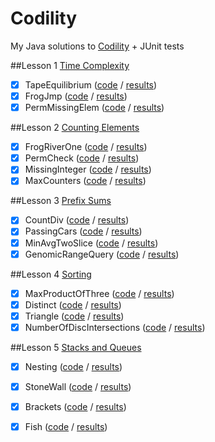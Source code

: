 Codility
========

My Java solutions to [Codility](https://codility.com/programmers/lessons/) + JUnit tests

##Lesson 1 [Time Complexity](https://codility.com/programmers/lessons/1)
- [x] TapeEquilibrium ([code](https://github.com/adrian-macuc/Codility/blob/master/src/main/lessons/lesson_1/TapeEquilibrium.java) / [results](https://codility.com/demo/results/trainingX342BM-F9V/))
- [x] FrogJmp ([code](https://github.com/adrian-macuc/Codility/blob/master/src/main/lessons/lesson_1/FrogImp.java) / [results](https://codility.com/demo/results/trainingCFJQ52-5A2/))
- [x] PermMissingElem ([code](https://github.com/adrian-macuc/Codility/blob/master/src/main/lessons/lesson_1/PermMissingElem.java) / [results](https://codility.com/demo/results/trainingARPX5F-DSF/))

##Lesson 2 [Counting Elements](https://codility.com/programmers/lessons/2)
- [x] FrogRiverOne ([code](https://github.com/adrian-macuc/Codility/blob/master/src/main/lessons/lesson_2/FrogRiverOne.java) / [results](https://codility.com/demo/results/trainingNFUU2R-5FD/))
- [x] PermCheck ([code](https://github.com/adrian-macuc/Codility/blob/master/src/main/lessons/lesson_2/PermCheck.java) / [results](https://codility.com/demo/results/training964975-C5D/))
- [x] MissingInteger ([code](https://github.com/adrian-macuc/Codility/blob/master/src/main/lessons/lesson_2/MissingInteger.java) / [results](https://codility.com/demo/results/trainingVJCUUV-8SZ/))
- [x] MaxCounters ([code](https://github.com/adrian-macuc/Codility/blob/master/src/main/lessons/lesson_2/MaxCounters.java) / [results](https://codility.com/demo/results/training68AZGX-KVR/))

##Lesson 3 [Prefix Sums](https://codility.com/programmers/lessons/3)
- [x] CountDiv ([code](https://github.com/adrian-macuc/Codility/blob/master/src/main/lessons/lesson_3/CountDiv.java) / [results](https://codility.com/demo/results/trainingU2JCAR-4CD/))
- [x] PassingCars ([code](https://github.com/adrian-macuc/Codility/blob/master/src/main/lessons/lesson_3/PassingCars.java) / [results](https://codility.com/demo/results/training4Z7RJV-VVZ/))
- [x] MinAvgTwoSlice ([code](https://github.com/adrian-macuc/Codility/blob/master/src/main/lessons/lesson_3/MinAvgTwoSlice.java) / [results](https://codility.com/demo/results/trainingSTZPK6-R46/))
- [x] GenomicRangeQuery ([code](https://github.com/adrian-macuc/Codility/blob/master/src/main/lessons/lesson_3/GenomicRangeQuery.java) / [results](https://codility.com/demo/results/training38YGAG-96B/))

##Lesson 4 [Sorting](https://codility.com/programmers/lessons/4)
- [x] MaxProductOfThree ([code](https://github.com/adrian-macuc/Codility/blob/master/src/main/lessons/lesson_4/MaxProductOfThree.java) / [results](https://codility.com/demo/results/trainingQTE9KR-8SR/))
- [x] Distinct ([code](https://github.com/adrian-macuc/Codility/blob/master/src/main/lessons/lesson_4/Distinct.java) / [results](https://codility.com/demo/results/training3SQKH6-64N/))
- [x] Triangle ([code](https://github.com/adrian-macuc/Codility/blob/master/src/main/lessons/lesson_4/Triangle.java) / [results](https://codility.com/demo/results/trainingMWK7ZW-T63/))
- [x] NumberOfDiscIntersections ([code](https://github.com/adrian-macuc/Codility/blob/master/src/main/lessons/lesson_4/NumberOfDiscIntersections.java) / [results](https://codility.com/demo/results/trainingHZ7Q9D-RSV/))

##Lesson 5 [Stacks and Queues](https://codility.com/programmers/lessons/5)
- [x] Nesting ([code](https://github.com/adrian-macuc/Codility/blob/master/src/main/lessons/lesson_5/Nesting.java) / [results](https://codility.com/demo/results/trainingXFZGB9-RF2/))
- [x] StoneWall ([code](https://github.com/adrian-macuc/Codility/blob/master/src/main/lessons/lesson_5/StoneWall.java) / [results](https://codility.com/demo/results/training82TM2T-HBT/))
- [x] Brackets ([code](https://github.com/adrian-macuc/Codility/blob/master/src/main/lessons/lesson_5/Brackets.java) / [results](https://codility.com/demo/results/trainingBXEXR4-93Y/))
- [x] Fish ([code](https://github.com/adrian-macuc/Codility/blob/master/src/main/lessons/lesson_5/Fish.java) / [results](https://codility.com/demo/results/trainingME6FTH-QG5/))



